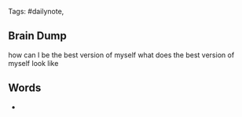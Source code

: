 
Tags: #dailynote,
## Brain Dump

how can I be the best version of myself
what does the best version of myself look like

## Words
- 
